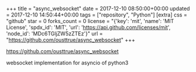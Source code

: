 +++
title = "async_websocket"
date = 2017-12-10 08:50:00+00:00
updated = 2017-12-10 14:50:44+00:00
tags = ["repository", "Python"]
[extra]
css = "github"
star = 0
forks_count = 0
license = "{'key': 'mit', 'name': 'MIT License', 'spdx_id': 'MIT', 'url': 'https://api.github.com/licenses/mit', 'node_id': 'MDc6TGljZW5zZTEz'}"
url = "https://github.com/ousttrue/async_websocket"
+++

<https://github.com/ousttrue/async_websocket>

websocket implementation for asyncio of python3
